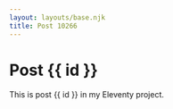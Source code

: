 ```yaml
---
layout: layouts/base.njk
title: Post 10266
---
```


# Post {{ id }}

This is post {{ id }} in my Eleventy project.
